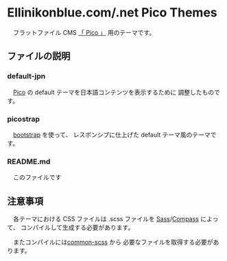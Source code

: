 Ellinikonblue.com/.net Pico Themes
==========

　フラットファイル CMS [「 Pico 」][pico] 用のテーマです。

ファイルの説明
----------

### default-jpn

　[Pico][pico] の default テーマを日本語コンテンツを表示するために
調整したものです。



### picostrap

　[bootstrap](http://getbootstrap.com/) を使って、
レスポンシブに仕上げた default テーマ風のテーマです。



### README.md

　このファイルです



注意事項
----------

　各テーマにおける CSS ファイルは
.scss ファイルを [Sass][sass]/[Compass](http://compass-style.org/) によって、
コンパイルして生成する必要があります。

　またコンパイルには[common-scss](https://github.com/ellinikonblue/common-scss) から
必要なファイルを取得する必要があります。



[pico]: http://pico.dev7studios.com/
[sass]: http://sass-lang.com/
